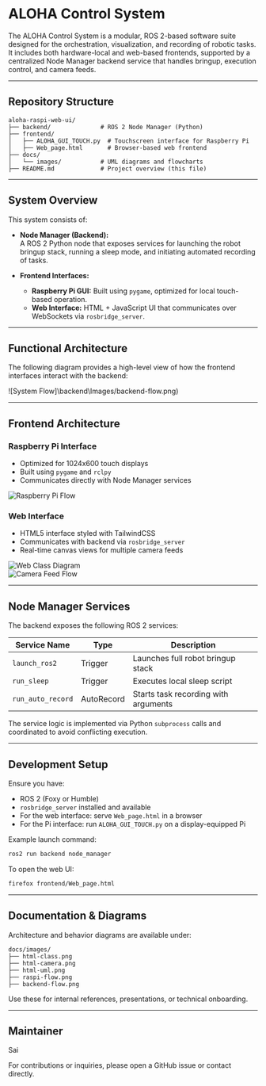 # ALOHA Control System

The ALOHA Control System is a modular, ROS 2-based software suite designed for the orchestration, visualization, and recording of robotic tasks. It includes both hardware-local and web-based frontends, supported by a centralized Node Manager backend service that handles bringup, execution control, and camera feeds.

---

## Repository Structure

```
aloha-raspi-web-ui/
├── backend/              # ROS 2 Node Manager (Python)
├── frontend/
│   ├── ALOHA_GUI_TOUCH.py  # Touchscreen interface for Raspberry Pi
│   ├── Web_page.html       # Browser-based web frontend
├── docs/
│   └── images/           # UML diagrams and flowcharts
├── README.md             # Project overview (this file)
```

---

## System Overview

This system consists of:

- **Node Manager (Backend):**  
  A ROS 2 Python node that exposes services for launching the robot bringup stack, running a sleep mode, and initiating automated recording of tasks.

- **Frontend Interfaces:**  
  - **Raspberry Pi GUI:** Built using `pygame`, optimized for local touch-based operation.
  - **Web Interface:** HTML + JavaScript UI that communicates over WebSockets via `rosbridge_server`.

---

## Functional Architecture

The following diagram provides a high-level view of how the frontend interfaces interact with the backend:

![System Flow]\backend\Images/backend-flow.png)

---

## Frontend Architecture

### Raspberry Pi Interface

- Optimized for 1024x600 touch displays
- Built using `pygame` and `rclpy`
- Communicates directly with Node Manager services

![Raspberry Pi Flow](docs/images/raspi-flow.png)

### Web Interface

- HTML5 interface styled with TailwindCSS
- Communicates with backend via `rosbridge_server`
- Real-time canvas views for multiple camera feeds

![Web Class Diagram](docs/images/html-class.png)  
![Camera Feed Flow](docs/images/html-camera.png)

---

## Node Manager Services

The backend exposes the following ROS 2 services:

| Service Name         | Type        | Description                            |
|----------------------|-------------|----------------------------------------|
| `launch_ros2`        | Trigger     | Launches full robot bringup stack      |
| `run_sleep`          | Trigger     | Executes local sleep script            |
| `run_auto_record`    | AutoRecord  | Starts task recording with arguments   |

The service logic is implemented via Python `subprocess` calls and coordinated to avoid conflicting execution.

---

## Development Setup

Ensure you have:

- ROS 2 (Foxy or Humble)
- `rosbridge_server` installed and available
- For the web interface: serve `Web_page.html` in a browser
- For the Pi interface: run `ALOHA_GUI_TOUCH.py` on a display-equipped Pi

Example launch command:

```bash
ros2 run backend node_manager
```

To open the web UI:

```bash
firefox frontend/Web_page.html
```

---

## Documentation & Diagrams

Architecture and behavior diagrams are available under:

```
docs/images/
├── html-class.png
├── html-camera.png
├── html-uml.png
├── raspi-flow.png
├── backend-flow.png
```

Use these for internal references, presentations, or technical onboarding.

---

## Maintainer

Sai  


For contributions or inquiries, please open a GitHub issue or contact directly.
